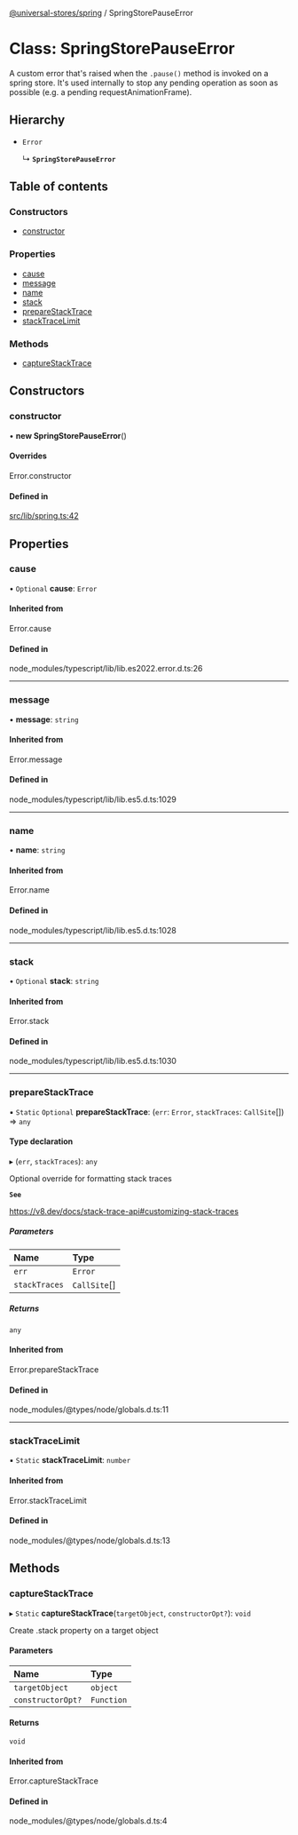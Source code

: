[@universal-stores/spring](../README.md) / SpringStorePauseError

# Class: SpringStorePauseError

A custom error that's raised when the `.pause()` method is invoked on a spring store.
It's used internally to stop any pending operation as soon as possible (e.g. a pending requestAnimationFrame).

## Hierarchy

- `Error`

  ↳ **`SpringStorePauseError`**

## Table of contents

### Constructors

- [constructor](SpringStorePauseError.md#constructor)

### Properties

- [cause](SpringStorePauseError.md#cause)
- [message](SpringStorePauseError.md#message)
- [name](SpringStorePauseError.md#name)
- [stack](SpringStorePauseError.md#stack)
- [prepareStackTrace](SpringStorePauseError.md#preparestacktrace)
- [stackTraceLimit](SpringStorePauseError.md#stacktracelimit)

### Methods

- [captureStackTrace](SpringStorePauseError.md#capturestacktrace)

## Constructors

### constructor

• **new SpringStorePauseError**()

#### Overrides

Error.constructor

#### Defined in

[src/lib/spring.ts:42](https://github.com/cdellacqua/spring-store.js/blob/main/src/lib/spring.ts#L42)

## Properties

### cause

• `Optional` **cause**: `Error`

#### Inherited from

Error.cause

#### Defined in

node_modules/typescript/lib/lib.es2022.error.d.ts:26

___

### message

• **message**: `string`

#### Inherited from

Error.message

#### Defined in

node_modules/typescript/lib/lib.es5.d.ts:1029

___

### name

• **name**: `string`

#### Inherited from

Error.name

#### Defined in

node_modules/typescript/lib/lib.es5.d.ts:1028

___

### stack

• `Optional` **stack**: `string`

#### Inherited from

Error.stack

#### Defined in

node_modules/typescript/lib/lib.es5.d.ts:1030

___

### prepareStackTrace

▪ `Static` `Optional` **prepareStackTrace**: (`err`: `Error`, `stackTraces`: `CallSite`[]) => `any`

#### Type declaration

▸ (`err`, `stackTraces`): `any`

Optional override for formatting stack traces

**`See`**

https://v8.dev/docs/stack-trace-api#customizing-stack-traces

##### Parameters

| Name | Type |
| :------ | :------ |
| `err` | `Error` |
| `stackTraces` | `CallSite`[] |

##### Returns

`any`

#### Inherited from

Error.prepareStackTrace

#### Defined in

node_modules/@types/node/globals.d.ts:11

___

### stackTraceLimit

▪ `Static` **stackTraceLimit**: `number`

#### Inherited from

Error.stackTraceLimit

#### Defined in

node_modules/@types/node/globals.d.ts:13

## Methods

### captureStackTrace

▸ `Static` **captureStackTrace**(`targetObject`, `constructorOpt?`): `void`

Create .stack property on a target object

#### Parameters

| Name | Type |
| :------ | :------ |
| `targetObject` | `object` |
| `constructorOpt?` | `Function` |

#### Returns

`void`

#### Inherited from

Error.captureStackTrace

#### Defined in

node_modules/@types/node/globals.d.ts:4
